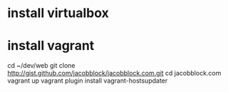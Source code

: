 # install virtualbox
# install vagrant
cd ~/dev/web
git clone http://gist.github.com/jacobblock/jacobblock.com.git
cd jacobblock.com
vagrant up
vagrant plugin install vagrant-hostsupdater
